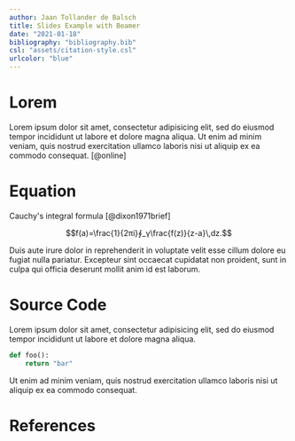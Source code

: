 ```yaml
---
author: Jaan Tollander de Balsch
title: Slides Example with Beamer
date: "2021-01-18"
bibliography: "bibliography.bib"
csl: "assets/citation-style.csl"
urlcolor: "blue"
---
```


# Lorem
Lorem ipsum dolor sit amet, consectetur adipisicing elit, sed do eiusmod tempor incididunt ut labore et dolore magna aliqua. Ut enim ad minim veniam, quis nostrud exercitation ullamco laboris nisi ut aliquip ex ea commodo consequat. [@online]

# Equation
Cauchy's integral formula [@dixon1971brief]

$$f(a)=\frac{1}{2πi}∮_γ\frac{f(z)}{z-a}\,dz.$$

Duis aute irure dolor in reprehenderit in voluptate velit esse cillum dolore eu fugiat nulla pariatur. Excepteur sint occaecat cupidatat non proident, sunt in culpa qui officia deserunt mollit anim id est laborum.

# Source Code
Lorem ipsum dolor sit amet, consectetur adipisicing elit, sed do eiusmod tempor incididunt ut labore et dolore magna aliqua.

```python
def foo():
    return "bar"
```

Ut enim ad minim veniam, quis nostrud exercitation ullamco laboris nisi ut aliquip ex ea commodo consequat.

# References
